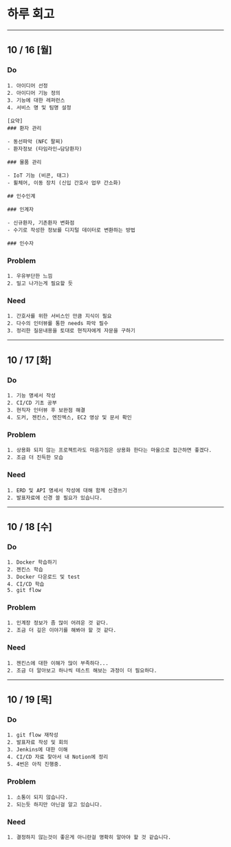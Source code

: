 # 하루 회고

--------------------------------
## 10 / 16 [월]

### Do
    1. 아이디어 선정
    2. 아이디어 기능 정의
    3. 기능에 대한 레퍼런스
    4. 서비스 명 및 팀명 설정

    [요약]
    ### 환자 관리

    - 동선파악 (NFC 팔찌)
    - 환자정보 (타임라인⇒담당환자)

    ### 물품 관리

    - IoT 기능 (비콘, 태그)
    - 휠체어, 이동 장치 (신입 간호사 업무 간소화)

    ## 인수인계

    ### 인계자

    - 신규환자, 기존환자 변화점
    - 수기로 작성한 정보를 디지털 데이터로 변환하는 방법

    ### 인수자

### Problem
    1. 우유부단한 느낌
    2. 밀고 나가는게 필요할 듯

### Need
    1. 간호사를 위한 서비스인 만큼 지식이 필요
    2. 다수의 인터뷰를 통한 needs 파악 필수
    3. 정리한 질문내용을 토대로 현직자에게 자문을 구하기

--------------------------------
## 10 / 17 [화]

### Do
    1. 기능 명세서 작성
    2. CI/CD 기초 공부
    3. 현직자 인터뷰 후 보완점 해결
    4. 도커, 젠킨스, 엔진엑스, EC2 영상 및 문서 확인

### Problem
    1. 상용화 되지 않는 프로젝트라도 마음가짐은 상용화 한다는 마을으로 접근하면 좋겠다.
    2. 조금 더 진득한 모습

### Need
    1. ERD 및 API 명세서 작성에 대해 함께 신경쓰기
    2. 발표자료에 신경 쓸 필요가 있습니다.

--------------------------------
## 10 / 18 [수]

### Do
    1. Docker 학습하기
    2. 젠킨스 학습
    3. Docker 다운로드 및 test
    4. CI/CD 학습
    5. git flow

### Problem
    1. 인계장 정보가 좀 많이 어려운 것 같다.
    2. 조금 더 깊은 이야기를 해봐야 할 것 같다.

### Need
    1. 젠킨스에 대한 이해가 많이 부족하다...
    2. 조금 더 알아보고 하나씩 테스트 해보는 과정이 더 필요하다.

--------------------------------
## 10 / 19 [목]

### Do
    1. git flow 재작성
    2. 발표자료 작성 및 회의
    3. Jenkins에 대한 이해
    4. CI/CD 자료 찾아서 내 Notion에 정리
    5. 4번은 아직 진행중.

### Problem
    1. 소통이 되지 않습니다.
    2. 되는듯 하지만 아닌걸 알고 있습니다.

### Need
    1. 결정하지 않는것이 좋은게 아니란걸 명확히 알아야 할 것 같습니다.
